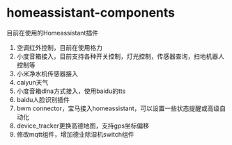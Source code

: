 # homeassistant-components
目前在使用的Homeassistant插件

1. 空调红外控制，目前在使用格力
2. 小度音箱接入，目前支持各种开关控制，灯光控制，传感器查询，扫地机器人控制等
3. 小米净水机传感器接入
4. caiyun天气
5. 小度音箱dlna方式接入，使用baidu的tts
6. baidu人脸识别插件
7. bwm connector，宝马接入homeassistant，可以设置一些状态提醒或高级自动化
8. device_tracker更换高德地图，支持gps坐标偏移
9. 修改mqtt组件，增加德业除湿机switch组件
